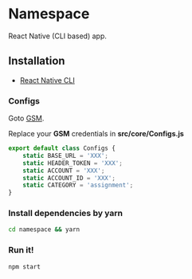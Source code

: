 # Namespace

React Native (CLI based) app.

## Installation

- [React Native CLI](https://docs.expo.io/versions/latest/get-started/installation/)

### Configs
Goto [GSM](https://gsmtasks.com/users/signup/).

Replace your **GSM** credentials in **src/core/Configs.js**

```javascript
export default class Configs {
    static BASE_URL = 'XXX';
    static HEADER_TOKEN = 'XXX';
    static ACCOUNT = 'XXX';
    static ACCOUNT_ID = 'XXX';
    static CATEGORY = 'assignment';
}
```

### Install dependencies by yarn
```bash
cd namespace && yarn
```

### Run it!
```bash
npm start
```
